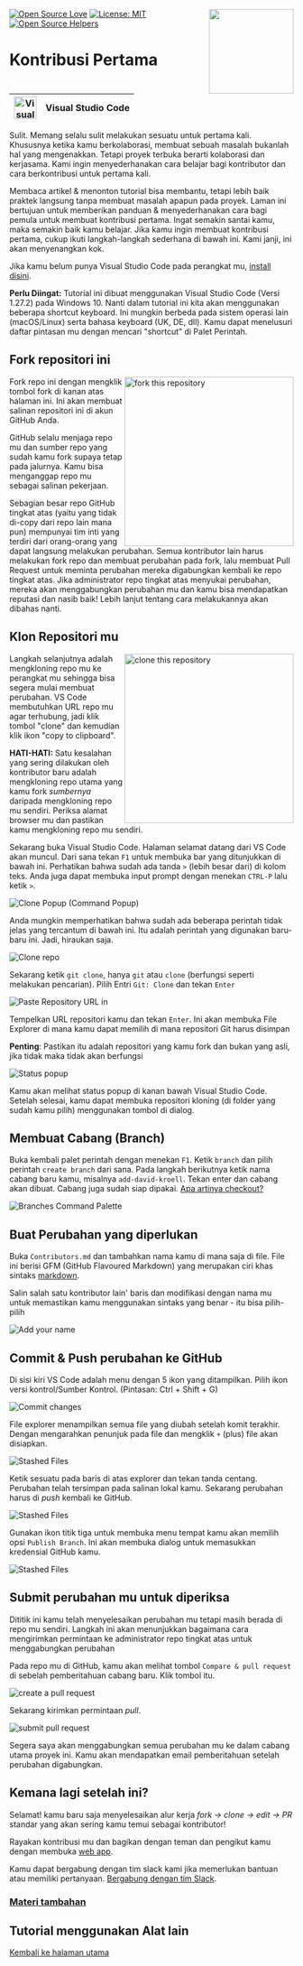 [![Open Source Love](https://badges.frapsoft.com/os/v1/open-source.svg?v=103)](https://github.com/ellerbrock/open-source-badges/)
[<img align="right" width="150" src="https://firstcontributions.github.io/assets/Readme/join-slack-team.png">](https://join.slack.com/t/firstcontributors/shared_invite/enQtNjkxNzQwNzA2MTMwLTVhMWJjNjg2ODRlNWZhNjIzYjgwNDIyZWYwZjhjYTQ4OTBjMWM0MmFhZDUxNzBiYzczMGNiYzcxNjkzZDZlMDM)
[![License: MIT](https://img.shields.io/badge/License-MIT-green.svg)](https://opensource.org/licenses/MIT)
[![Open Source Helpers](https://www.codetriage.com/roshanjossey/first-contributions/badges/users.svg)](https://www.codetriage.com/roshanjossey/first-contributions)

# Kontribusi Pertama

| <img alt="Visual Studio Code" src="https://upload.wikimedia.org/wikipedia/commons/2/2d/Visual_Studio_Code_1.18_icon.svg" width="40"> | Visual Studio Code |
| ------------------------------------------------------------------------------------------------------------------------------------ | ------------------ |

Sulit. Memang selalu sulit melakukan sesuatu untuk pertama kali. Khususnya ketika kamu berkolaborasi, membuat sebuah masalah bukanlah hal yang mengenakkan. Tetapi proyek terbuka
berarti kolaborasi dan kerjasama. Kami ingin menyederhanakan cara belajar bagi kontributor dan cara berkontribusi untuk pertama kali.

Membaca artikel & menonton tutorial bisa membantu, tetapi lebih baik praktek langsung tanpa membuat masalah apapun pada proyek. Laman ini bertujuan untuk memberikan panduan & menyederhanakan cara bagi pemula untuk membuat kontribusi pertama. Ingat semakin santai kamu, maka semakin baik kamu belajar. Jika kamu ingin membuat kontribusi pertama, cukup ikuti langkah-langkah sederhana di bawah ini. Kami janji, ini akan menyenangkan kok.

Jika kamu belum punya Visual Studio Code pada perangkat mu, [install disini](https://code.visualstudio.com/download).


**Perlu Diingat:** Tutorial ini dibuat menggunakan Visual Studio Code (Versi 1.27.2) pada Windows 10. Nanti dalam tutorial ini kita akan menggunakan beberapa shortcut keyboard. Ini mungkin berbeda pada sistem operasi lain (macOS/Linux) serta bahasa keyboard (UK, DE, dll). Kamu dapat menelusuri daftar pintasan mu dengan mencari "shortcut" di Palet Perintah.

## Fork repositori ini

<img align="right" width="300" src="https://firstcontributions.github.io/assets/Readme/fork.png" alt="fork this repository" />

Fork repo ini dengan mengklik tombol fork di kanan atas halaman ini. Ini akan membuat salinan repositori ini di akun GitHub Anda.

GitHub selalu menjaga repo mu dan sumber repo yang sudah kamu fork supaya tetap pada jalurnya. Kamu bisa menganggap repo mu sebagai salinan pekerjaan.

Sebagian besar repo GitHub tingkat atas (yaitu yang tidak di-copy dari repo lain mana pun) mempunyai tim inti yang terdiri dari orang-orang yang dapat langsung melakukan perubahan. Semua kontributor lain harus melakukan fork repo dan membuat perubahan pada fork, lalu membuat Pull Request untuk meminta perubahan mereka digabungkan kembali ke repo tingkat atas. Jika administrator repo tingkat atas menyukai perubahan, mereka akan menggabungkan perubahan mu dan kamu bisa mendapatkan reputasi dan nasib baik! Lebih lanjut tentang cara melakukannya akan dibahas nanti.

## Klon Repositori mu

<img align="right" width="300" src="https://firstcontributions.github.io/assets/Readme/clone.png" alt="clone this repository" />

Langkah selanjutnya adalah mengkloning repo mu ke perangkat mu sehingga bisa segera mulai membuat perubahan. VS Code membutuhkan URL repo mu agar terhubung, jadi klik tombol "clone" dan kemudian klik ikon "copy to clipboard".

**HATI-HATI:** Satu kesalahan yang sering dilakukan oleh kontributor baru adalah mengkloning repo utama yang kamu fork _sumbernya_ daripada mengkloning repo mu sendiri. Periksa alamat browser mu dan pastikan kamu mengkloning repo mu sendiri.

Sekarang buka Visual Studio Code. Halaman selamat datang dari VS Code akan muncul. Dari sana tekan `F1` untuk membuka bar yang ditunjukkan di bawah ini. Perhatikan bahwa sudah ada tanda `>` (lebih besar dari) di kolom teks. Anda juga dapat membuka input prompt dengan menekan `CTRL-P` lalu ketik `>`.

<img src="https://firstcontributions.github.io/assets/gui-tool-tutorials/github-windows-vs-code-tutorial/vscode-2018-08-clone.png" alt="Clone Popup (Command Popup)" />

Anda mungkin memperhatikan bahwa sudah ada beberapa perintah tidak jelas yang tercantum di bawah ini. Itu adalah perintah yang digunakan baru-baru ini. Jadi, hiraukan saja.

<img src="https://firstcontributions.github.io/assets/gui-tool-tutorials/github-windows-vs-code-tutorial/vscode-2018-08-clone1.png" alt="Clone repo" />

Sekarang ketik `git clone`, hanya `git` atau `clone` (berfungsi seperti melakukan pencarian).
Pilih Entri `Git: Clone` dan tekan `Enter`

<img src="https://firstcontributions.github.io/assets/gui-tool-tutorials/github-windows-vs-code-tutorial/vscode-2018-08-clone2.png" alt="Paste Repository URL in" />

Tempelkan URL repositori kamu dan tekan `Enter`. Ini akan membuka File Explorer di mana kamu dapat memilih di mana repositori Git harus disimpan

**Penting**: Pastikan itu adalah repositori yang kamu fork dan bukan yang asli, jika tidak maka tidak akan berfungsi

<img src="https://firstcontributions.github.io/assets/gui-tool-tutorials/github-windows-vs-code-tutorial/vscode-2018-08-clone3.png" alt="Status popup" />

Kamu akan melihat status popup di kanan bawah Visual Studio Code. Setelah selesai, kamu dapat membuka repositori kloning (di folder yang sudah kamu pilih) menggunakan tombol di dialog.

## Membuat Cabang (Branch)

Buka kembali palet perintah dengan menekan `F1`. Ketik `branch` dan pilih perintah `create branch` dari sana. Pada langkah berikutnya ketik nama cabang baru kamu, misalnya `add-david-kroell`. Tekan enter dan cabang akan dibuat. Cabang juga sudah siap dipakai. [Apa artinya checkout?](https://www.git-scm.com/docs/git-checkout)

<img src="https://firstcontributions.github.io/assets/gui-tool-tutorials/github-windows-vs-code-tutorial/vscode-2018-08-branch.png" alt="Branches Command Palette" />

## Buat Perubahan yang diperlukan

Buka `Contributors.md` dan tambahkan nama kamu di mana saja di file. File ini berisi GFM (GitHub Flavoured Markdown) yang merupakan ciri khas sintaks <a href="https://en.wikipedia.org/wiki/Markdown">markdown</a>.

Salin salah satu kontributor lain&apos; baris dan modifikasi dengan nama mu untuk memastikan kamu menggunakan sintaks yang benar - itu bisa pilih-pilih

<img src="https://firstcontributions.github.io/assets/gui-tool-tutorials/github-windows-vs-code-tutorial/vscode-2018-08-changes.png" alt="Add your name" />

## Commit & Push perubahan ke GitHub

Di sisi kiri VS Code adalah menu dengan 5 ikon yang ditampilkan. Pilih ikon versi kontrol/Sumber Kontrol.
(Pintasan: Ctrl + Shift + G)

<img src="https://firstcontributions.github.io/assets/gui-tool-tutorials/github-windows-vs-code-tutorial/vscode-2018-08-commit.png" alt="Commit changes" />

File explorer menampilkan semua file yang diubah setelah komit terakhir. Dengan mengarahkan penunjuk pada file dan mengklik `+` (plus) file akan disiapkan.

<img src="https://firstcontributions.github.io/assets/gui-tool-tutorials/github-windows-vs-code-tutorial/vscode-2018-08-commit1.png" alt="Stashed Files">

Ketik sesuatu pada baris di atas explorer dan tekan tanda centang. Perubahan telah tersimpan pada salinan lokal kamu. Sekarang perubahan harus di _push_ kembali ke GitHub.

<img src="https://firstcontributions.github.io/assets/gui-tool-tutorials/github-windows-vs-code-tutorial/vscode-2018-08-push.png" alt="Stashed Files">

Gunakan ikon titik tiga untuk membuka menu tempat kamu akan memilih opsi `Publish Branch`. Ini akan membuka dialog untuk memasukkan kredensial GitHub kamu.

<img src="https://firstcontributions.github.io/assets/gui-tool-tutorials/github-windows-vs-code-tutorial/vscode-2018-08-gh-auth.png" alt="Stashed Files">

## Submit perubahan mu untuk diperiksa

Dititik ini kamu telah menyelesaikan perubahan mu tetapi masih berada di repo mu sendiri. Langkah ini akan menunjukkan bagaimana cara mengirimkan permintaan ke administrator repo tingkat atas untuk menggabungkan perubahan

Pada repo mu di GitHub, kamu akan melihat tombol `Compare & pull request` di sebelah pemberitahuan cabang baru. Klik tombol itu.

<img src="https://firstcontributions.github.io/assets/Readme/compare-and-pull.png" alt="create a pull request" />

Sekarang kirimkan permintaan _pull_.

<img src="https://firstcontributions.github.io/assets/Readme/submit-pull-request.png" alt="submit pull request" />

Segera saya akan menggabungkan semua perubahan mu ke dalam cabang utama proyek ini. Kamu akan mendapatkan email pemberitahuan setelah perubahan digabungkan.

## Kemana lagi setelah ini?

Selamat! kamu baru saja menyelesaikan alur kerja _fork -> clone -> edit -> PR_ standar yang akan sering kamu temui sebagai kontributor!

Rayakan kontribusi mu dan bagikan dengan teman dan pengikut kamu dengan membuka [web app](https://firstcontributions.github.io#social-share).

Kamu dapat bergabung dengan tim slack kami jika memerlukan bantuan atau memiliki pertanyaan. [Bergabung dengan tim Slack](https://join.slack.com/t/firstcontributors/shared_invite/enQtMzE1MTYwNzI3ODQ0LTZiMDA2OGI2NTYyNjM1MTFiNTc4YTRhZTg4OWZjMzA0ZWZmY2UxYzVkMzI1ZmVmOWI4ODdkZWQwNTM2NDVmNjY).


### [ Materi tambahan ](../../additional-material/translations/additional-material.id.md)



## Tutorial menggunakan Alat lain
[Kembali ke halaman utama](https://github.com/firstcontributions/first-contributions#tutorials-using-other-tools)
